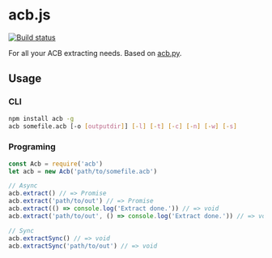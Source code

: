 # acb.js

[![Build status](https://travis-ci.com/toyobayashi/acb.js.svg?branch=master)](https://travis-ci.com/toyobayashi/acb.js/)

For all your ACB extracting needs. Based on [acb.py](https://github.com/summertriangle-dev/acb.py).

## Usage

### CLI

``` bash
npm install acb -g
acb somefile.acb [-o [outputdir]] [-l] [-t] [-c] [-n] [-w] [-s]
```

### Programing

``` js
const Acb = require('acb')
let acb = new Acb('path/to/somefile.acb')

// Async
acb.extract() // => Promise
acb.extract('path/to/out') // => Promise
acb.extract(() => console.log('Extract done.')) // => void
acb.extract('path/to/out', () => console.log('Extract done.')) // => void

// Sync
acb.extractSync() // => void
acb.extractSync('path/to/out') // => void
```
